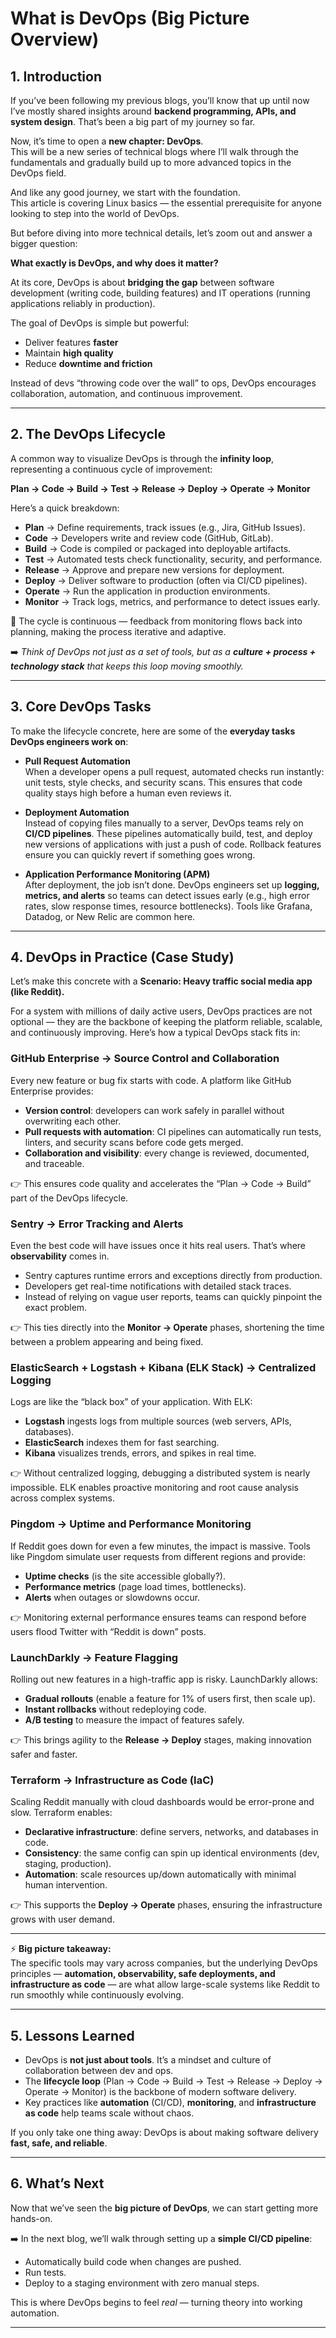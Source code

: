 # What is DevOps (Big Picture Overview)

## 1. Introduction

If you’ve been following my previous blogs, you’ll know that up until now I’ve mostly shared insights around **backend programming, APIs, and system design**. That’s been a big part of my journey so far.  

Now, it’s time to open a **new chapter: DevOps**.  
This will be a new series of technical blogs where I’ll walk through the fundamentals and gradually build up to more advanced topics in the DevOps field.  

And like any good journey, we start with the foundation.  
This article is covering Linux basics — the essential prerequisite for anyone looking to step into the world of DevOps.  

But before diving into more technical details, let’s zoom out and answer a bigger question:

**What exactly is DevOps, and why does it matter?**

At its core, DevOps is about **bridging the gap** between software development (writing code, building features) and IT operations (running applications reliably in production).  

The goal of DevOps is simple but powerful:  

- Deliver features **faster**  
- Maintain **high quality**  
- Reduce **downtime and friction**  

Instead of devs “throwing code over the wall” to ops, DevOps encourages collaboration, automation, and continuous improvement.

---

## 2. The DevOps Lifecycle

A common way to visualize DevOps is through the **infinity loop**, representing a continuous cycle of improvement:

**Plan → Code → Build → Test → Release → Deploy → Operate → Monitor**

Here’s a quick breakdown:

- **Plan** → Define requirements, track issues (e.g., Jira, GitHub Issues).  
- **Code** → Developers write and review code (GitHub, GitLab).  
- **Build** → Code is compiled or packaged into deployable artifacts.  
- **Test** → Automated tests check functionality, security, and performance.  
- **Release** → Approve and prepare new versions for deployment.  
- **Deploy** → Deliver software to production (often via CI/CD pipelines).  
- **Operate** → Run the application in production environments.  
- **Monitor** → Track logs, metrics, and performance to detect issues early.  

🔄 The cycle is continuous — feedback from monitoring flows back into planning, making the process iterative and adaptive.

➡️ *Think of DevOps not just as a set of tools, but as a **culture + process + technology stack** that keeps this loop moving smoothly.*  

---

## 3. Core DevOps Tasks

To make the lifecycle concrete, here are some of the **everyday tasks DevOps engineers work on**:

- **Pull Request Automation**  
  When a developer opens a pull request, automated checks run instantly: unit tests, style checks, and security scans. This ensures that code quality stays high before a human even reviews it.

- **Deployment Automation**  
  Instead of copying files manually to a server, DevOps teams rely on **CI/CD pipelines**. These pipelines automatically build, test, and deploy new versions of applications with just a push of code. Rollback features ensure you can quickly revert if something goes wrong.

- **Application Performance Monitoring (APM)**  
  After deployment, the job isn’t done. DevOps engineers set up **logging, metrics, and alerts** so teams can detect issues early (e.g., high error rates, slow response times, resource bottlenecks). Tools like Grafana, Datadog, or New Relic are common here.

---

## 4. DevOps in Practice (Case Study)

Let’s make this concrete with a **Scenario: Heavy traffic social media app (like Reddit).**

For a system with millions of daily active users, DevOps practices are not optional — they are the backbone of keeping the platform reliable, scalable, and continuously improving. Here’s how a typical DevOps stack fits in:

### **GitHub Enterprise → Source Control and Collaboration**

Every new feature or bug fix starts with code. A platform like GitHub Enterprise provides:  

- **Version control**: developers can work safely in parallel without overwriting each other.  
- **Pull requests with automation**: CI pipelines can automatically run tests, linters, and security scans before code gets merged.  
- **Collaboration and visibility**: every change is reviewed, documented, and traceable.  

👉 This ensures code quality and accelerates the “Plan → Code → Build” part of the DevOps lifecycle.

### **Sentry → Error Tracking and Alerts**

Even the best code will have issues once it hits real users. That’s where **observability** comes in.  

- Sentry captures runtime errors and exceptions directly from production.  
- Developers get real-time notifications with detailed stack traces.  
- Instead of relying on vague user reports, teams can quickly pinpoint the exact problem.  

👉 This ties directly into the **Monitor → Operate** phases, shortening the time between a problem appearing and being fixed.

### **ElasticSearch + Logstash + Kibana (ELK Stack) → Centralized Logging**

Logs are like the “black box” of your application. With ELK:  

- **Logstash** ingests logs from multiple sources (web servers, APIs, databases).  
- **ElasticSearch** indexes them for fast searching.  
- **Kibana** visualizes trends, errors, and spikes in real time.  

👉 Without centralized logging, debugging a distributed system is nearly impossible. ELK enables proactive monitoring and root cause analysis across complex systems.

### **Pingdom → Uptime and Performance Monitoring**

If Reddit goes down for even a few minutes, the impact is massive. Tools like Pingdom simulate user requests from different regions and provide:  

- **Uptime checks** (is the site accessible globally?).  
- **Performance metrics** (page load times, bottlenecks).  
- **Alerts** when outages or slowdowns occur.  

👉 Monitoring external performance ensures teams can respond before users flood Twitter with “Reddit is down” posts.

### **LaunchDarkly → Feature Flagging**

Rolling out new features in a high-traffic app is risky. LaunchDarkly allows:  

- **Gradual rollouts** (enable a feature for 1% of users first, then scale up).  
- **Instant rollbacks** without redeploying code.  
- **A/B testing** to measure the impact of features safely.  

👉 This brings agility to the **Release → Deploy** stages, making innovation safer and faster.

### **Terraform → Infrastructure as Code (IaC)**

Scaling Reddit manually with cloud dashboards would be error-prone and slow. Terraform enables:  

- **Declarative infrastructure**: define servers, networks, and databases in code.  
- **Consistency**: the same config can spin up identical environments (dev, staging, production).  
- **Automation**: scale resources up/down automatically with minimal human intervention.  

👉 This supports the **Deploy → Operate** phases, ensuring the infrastructure grows with user demand.

---

⚡️ **Big picture takeaway:**  
The specific tools may vary across companies, but the underlying DevOps principles — **automation, observability, safe deployments, and infrastructure as code** — are what allow large-scale systems like Reddit to run smoothly while continuously evolving.

---

## 5. Lessons Learned

- DevOps is **not just about tools**. It’s a mindset and culture of collaboration between dev and ops.  
- The **lifecycle loop** (Plan → Code → Build → Test → Release → Deploy → Operate → Monitor) is the backbone of modern software delivery.  
- Key practices like **automation** (CI/CD), **monitoring**, and **infrastructure as code** help teams scale without chaos.  

If you only take one thing away: DevOps is about making software delivery **fast, safe, and reliable**.

---

## 6. What’s Next

Now that we’ve seen the **big picture of DevOps**, we can start getting more hands-on.  

➡️ In the next blog, we’ll walk through setting up a **simple CI/CD pipeline**:

- Automatically build code when changes are pushed.  
- Run tests.  
- Deploy to a staging environment with zero manual steps.  

This is where DevOps begins to feel *real* — turning theory into working automation.

---
